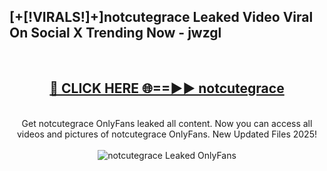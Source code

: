 <h2>[+[!VIRALS!]+]notcutegrace Leaked Video Viral On Social X Trending Now - jwzgl</h2>
<br>
<div align="center">
<h2><a href="https://libra.edu.pl?notcutegrace" rel="nofollow">🔴 CLICK HERE 🌐==►► notcutegrace</a></h2>
<br>
Get notcutegrace OnlyFans leaked all content. Now you can access all videos and pictures of notcutegrace OnlyFans. New Updated Files 2025!
<br>
<br>
<a href="https://libra.edu.pl?notcutegrace" rel="nofollow" data-target="animated-image.originalLink"><img src="https://i.ibb.co.com/WyWwxjT/player-gif2.gif" alt="notcutegrace Leaked OnlyFans" style="max-width: 100%; display: inline-block;" data-target="animated-image.originalImage"></a>
</div>
<br>
